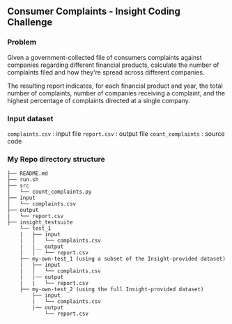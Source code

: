 ## Consumer Complaints - Insight Coding Challenge

### Problem
Given a government-collected file of consumers complaints against companies regarding different financial products, calculate the number of complaints filed and how they're spread across different companies. 

The resulting report indicates, for each financial product and year, the total number of complaints, number of companies receiving a complaint, and the highest percentage of complaints directed at a single company.

### Input dataset
`complaints.csv` :  input file
`report.csv` :  output file
`count_complaints` : source code 

### My Repo directory structure

    ├── README.md
    ├── run.sh
    ├── src
    │   └── count_complaints.py
    ├── input
    │   └── complaints.csv
    ├── output
    |   └── report.csv
    ├── insight_testsuite
        └── test_1
        |   ├── input
        |   │   └── complaints.csv
        |   |__ output
        |   │   └── report.csv
        ├── my-own-test_1 (using a subset of the Insight-provided dataset)
        |   ├── input
        |   │   └── complaints.csv
        |   |── output
        |   |   └── report.csv
        ├── my-own-test_2 (using the full Insight-provided dataset)
            ├── input
            |   └── complaints.csv
            |── output
                └── report.csv


